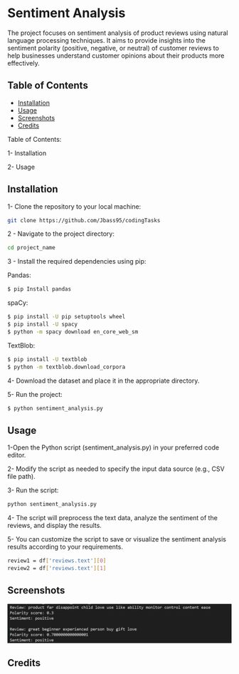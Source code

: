 # Sentiment Analysis

The project focuses on sentiment analysis of product reviews using natural language processing techniques. It aims to provide insights into the sentiment polarity (positive, negative, or neutral) of customer reviews to help businesses understand customer opinions about their products more effectively.


## Table of Contents

- [Installation](#installation)
- [Usage](#usage)
- [Screenshots](screenshots)
- [Credits](#credits)
 
Table of Contents:

1- Installation

2- Usage


## Installation

1- Clone the repository to your local machine:

```bash
git clone https://github.com/Jbass95/codingTasks 
```

2 - Navigate to the project directory:
```bash
cd project_name
```

3 - Install the required dependencies using pip:

Pandas: 

```bash
$ pip Install pandas
```

spaCy:

```bash
$ pip install -U pip setuptools wheel
$ pip install -U spacy
$ python -m spacy download en_core_web_sm
```

TextBlob:

```bash
$ pip install -U textblob
$ python -m textblob.download_corpora
```

4- Download the dataset and place it in the appropriate directory.

5- Run the project:

```bash
$ python sentiment_analysis.py
```


## Usage
1-Open the Python script (sentiment_analysis.py) in your preferred code editor.

2- Modify the script as needed to specify the input data source (e.g., CSV file path).

3- Run the script:
```bash
python sentiment_analysis.py
```

4- The script will preprocess the text data, analyze the sentiment of the reviews, and display the results.

5- You can customize the script to save or visualize the sentiment analysis results according to your requirements.

```bash
review1 = df['reviews.text'][0]
review2 = df['reviews.text'][1]
```

## Screenshots

![App Screenshot](https://github.com/Jbass95/codingTasks/blob/main/Screenshot1.png)

## Credits


